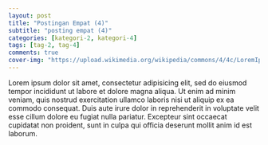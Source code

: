 ```yaml
---  
layout: post
title: "Postingan Empat (4)"
subtitle: "posting empat (4)"
categories: [kategori-2, kategori-4]
tags: [tag-2, tag-4]
comments: true
cover-img: "https://upload.wikimedia.org/wikipedia/commons/4/4c/LoremIpsumDesign.png"
---  
```

  
Lorem ipsum dolor sit amet, consectetur adipisicing elit, sed do eiusmod tempor incididunt ut labore et dolore magna aliqua. Ut enim ad minim veniam, quis nostrud exercitation ullamco laboris nisi ut aliquip ex ea commodo consequat. Duis aute irure dolor in reprehenderit in voluptate velit esse cillum dolore eu fugiat nulla pariatur. Excepteur sint occaecat cupidatat non proident, sunt in culpa qui officia deserunt mollit anim id est laborum.